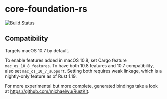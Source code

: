 # core-foundation-rs

[![Build Status](https://travis-ci.com/servo/core-foundation-rs.svg?branch=master)](https://travis-ci.com/servo/core-foundation-rs)

## Compatibility

Targets macOS 10.7 by default.

To enable features added in macOS 10.8, set Cargo feature `mac_os_10_8_features`. To have both 10.8 features and 10.7 compatibility, also set `mac_os_10_7_support`. Setting both requires weak linkage, which is a nightly-only feature as of Rust 1.19.

For more experimental but more complete, generated bindings take a look at https://github.com/michaelwu/RustKit.
